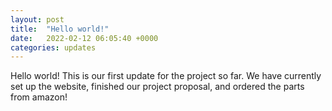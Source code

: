 ```yaml
---
layout: post
title:  "Hello world!"
date:   2022-02-12 06:05:40 +0000
categories: updates
---
```


Hello world! This is our first update for the project so far. We have currently set up the website, finished our project proposal, and ordered the parts from amazon!